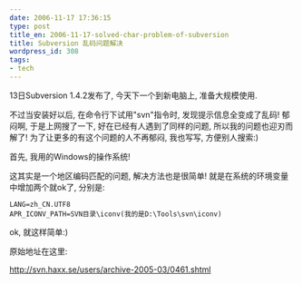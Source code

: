 ```yaml
---
date: 2006-11-17 17:36:15
type: post
title_en: 2006-11-17-solved-char-problem-of-subversion
title: Subversion 乱码问题解决
wordpress_id: 308
tags:
- tech
---
```


13日Subversion 1.4.2发布了, 今天下一个到新电脑上, 准备大规模使用.

不过当安装好以后, 在命令行下试用"svn"指令时, 发现提示信息全变成了乱码! 郁闷啊, 于是上网搜了一下, 好在已经有人遇到了同样的问题, 所以我的问题也迎刃而解了! 为了让更多的有这个问题的人不再郁闷, 我也写写, 方便别人搜索:)

首先, 我用的Windows的操作系统!

这其实是一个地区编码匹配的问题, 解决方法也是很简单! 就是在系统的环境变量中增加两个就ok了, 分别是:

	LANG=zh_CN.UTF8
	APR_ICONV_PATH=SVN目录\iconv(我的是D:\Tools\svn\iconv)

ok, 就这样简单:)

原始地址在这里:

<http://svn.haxx.se/users/archive-2005-03/0461.shtml>
